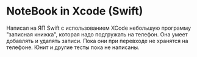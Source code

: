 # NoteBook in Xcode (Swift)
Написал на ЯП Swift с использованием XCode небольшую программу "записная книжка", которая надо подгружать на телефон. Она умеет добавлять и удалять записи. Пока они при перевходе не хранятся на телефоне. Юнит и другие тесты пока не написаны.
